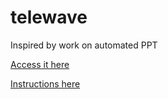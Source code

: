 # telewave
Inspired by work on automated PPT

[Access it here](https://gjeuken.github.io/telewave/)

[Instructions here](instructions.md)
